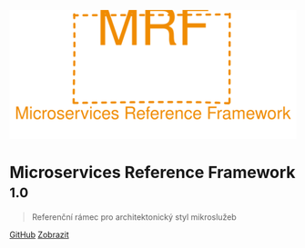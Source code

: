 ![logo](_media/mrf_logo.svg)

# Microservices Reference Framework <small>1.0</small>

> Referenční rámec pro architektonický styl mikroslužeb

[GitHub](https://github.com/MichalMoudry/microservices-reference-framework)
[Zobrazit](#microservices-reference-framework)

<!-- background color -->
<!--![color](#f0f0f0)-->